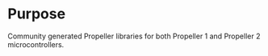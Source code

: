 # Purpose
Community generated Propeller libraries for both Propeller 1 and Propeller 2 microcontrollers.